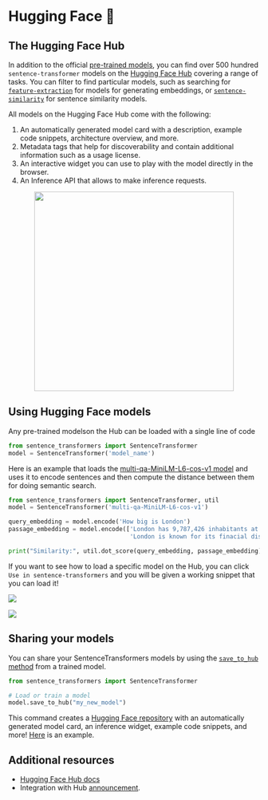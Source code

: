 # Hugging Face 🤗

## The Hugging Face Hub

In addition to the official [pre-trained models](https://www.sbert.net/docs/pretrained_models.html), you can find over 500 hundred `sentence-transformer` models on the [Hugging Face Hub](http://hf.co/models?library=sentence-transformers&sort=downloads) covering a range of tasks. You can filter to find particular models, such as searching for [`feature-extraction`](https://huggingface.co/models?library=sentence-transformers&pipeline_tag=feature-extraction&sort=downloads) for models for generating embeddings, or [`sentence-similarity`](https://huggingface.co/models?library=sentence-transformers&pipeline_tag=sentence-similarity&sort=downloads) for sentence similarity models.

All models on the Hugging Face Hub come with the following:
1. An automatically generated model card with a description, example code snippets, architecture overview, and more. 
2. Metadata tags that help for discoverability and contain additional information such as a usage license.
3. An interactive widget you can use to play with the model directly in the browser.
4. An Inference API that allows to make inference requests.

<img style="height:400px;display:block;margin-left:auto;margin-right:auto;" src="https://huggingface.co/datasets/huggingface/documentation-images/resolve/main/hub/libraries-sentence_transformers_widget.png"/>

## Using Hugging Face models

Any pre-trained modelson the Hub can be loaded with a single line of code 

```py
from sentence_transformers import SentenceTransformer
model = SentenceTransformer('model_name')
```

Here is an example that loads the [multi-qa-MiniLM-L6-cos-v1 model](https://huggingface.co/sentence-transformers/multi-qa-MiniLM-L6-cos-v1) and uses it to encode sentences and then compute the distance between them for doing semantic search.

```py
from sentence_transformers import SentenceTransformer, util
model = SentenceTransformer('multi-qa-MiniLM-L6-cos-v1')

query_embedding = model.encode('How big is London')
passage_embedding = model.encode(['London has 9,787,426 inhabitants at the 2011 census',
                                  'London is known for its finacial district'])

print("Similarity:", util.dot_score(query_embedding, passage_embedding))
```

If you want to see how to load a specific model on the Hub, you can click `Use in sentence-transformers` and you will be given a working snippet that you can load it! 

<div style="display:flex; flex-direction:column; gap: 15px; margin-bottom: 15px;">
<img style=max-height:150px;object-fit:contain;" src="https://huggingface.co/datasets/huggingface/documentation-images/resolve/main/hub/libraries-sentence_transformers_snippet1.png"/>
<img style="max-height:130px;object-fit:contain" src="https://huggingface.co/datasets/huggingface/documentation-images/resolve/main/hub/libraries-sentence_transformers_snippet2.png"/>
</div>

## Sharing your models

You can share your SentenceTransformers models by using the [`save_to_hub` method](https://www.sbert.net/docs/package_reference/SentenceTransformer.html#sentence_transformers.SentenceTransformer.save_to_hub) from a trained model.

```py
from sentence_transformers import SentenceTransformer

# Load or train a model
model.save_to_hub("my_new_model")
```

This command creates a [Hugging Face repository](https://huggingface.co/docs/hub/repositories) with an automatically generated model card, an inference widget, example code snippets, and more! [Here](https://huggingface.co/osanseviero/my_new_model) is an example.

## Additional resources

* [Hugging Face Hub docs](https://huggingface.co/docs/hub/index)
* Integration with Hub [announcement](https://huggingface.co/blog/sentence-transformers-in-the-hub).
